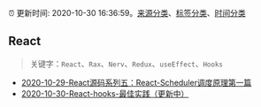 :alarm_clock: 更新时间: 2020-10-30 16:36:59。[来源分类](../README.md)、[标签分类](../TAGS.md)、[时间分类](../TIMELINE.md)

## React


> 关键字：`React`、`Rax`、`Nerv`、`Redux`、`useEffect`、`Hooks`



- [2020-10-29-React源码系列五：React-Scheduler调度原理第一篇](https://juejin.im/post/6889314677528985614) 
- [2020-10-30-React-hooks-最佳实践（更新中）](https://toutiao.io/k/azz9nmu) 